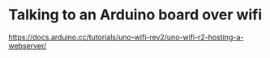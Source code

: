 # Talking to an Arduino board over wifi

https://docs.arduino.cc/tutorials/uno-wifi-rev2/uno-wifi-r2-hosting-a-webserver/
